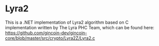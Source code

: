 # Lyra2
This is a .NET implementation of Lyra2 algorithm based on C implementation written by The Lyra PHC Team, which can be found here:
https://github.com/gincoin-dev/gincoin-core/blob/master/src/crypto/Lyra2Z/Lyra2.c
